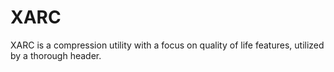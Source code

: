 # XARC
XARC is a compression utility with a focus on quality of life features, utilized by a thorough header.
